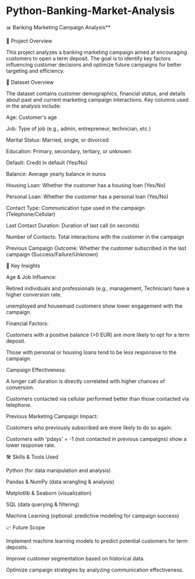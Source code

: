# Python-Banking-Market-Analysis
📊 Banking Marketing Campaign Analysis**

📝 Project Overview

This project analyzes a banking marketing campaign aimed at encouraging customers to open a term deposit. The goal is to identify key factors influencing customer decisions and optimize future campaigns for better targeting and efficiency.

📌 Dataset Overview

The dataset contains customer demographics, financial status, and details about past and current marketing campaign interactions. Key columns used in the analysis include:

Age: Customer's age

Job: Type of job (e.g., admin, entrepreneur, technician, etc.)

Marital Status: Married, single, or divorced

Education: Primary, secondary, tertiary, or unknown

Default: Credit in default (Yes/No)

Balance: Average yearly balance in euros

Housing Loan: Whether the customer has a housing loan (Yes/No)

Personal Loan: Whether the customer has a personal loan (Yes/No)

Contact Type: Communication type used in the campaign (Telephone/Cellular)

Last Contact Duration: Duration of last call (in seconds)

Number of Contacts: Total interactions with the customer in the campaign

Previous Campaign Outcome: Whether the customer subscribed in the last campaign (Success/Failure/Unknown)

🔑 Key Insights

Age & Job Influence:

Retired individuals and professionals (e.g., management, Technician) have a higher conversion rate.

unemployed and housemaid customers show lower engagement with the campaign.

Financial Factors:

Customers with a positive balance (>0 EUR) are more likely to opt for a term deposit.

Those with personal or housing loans tend to be less responsive to the campaign.

Campaign Effectiveness:

A longer call duration is directly correlated with higher chances of conversion.

Customers contacted via cellular performed better than those contacted via telephone.

Previous Marketing Campaign Impact:

Customers who previously subscribed are more likely to do so again.

Customers with 'pdays' = -1 (not contacted in previous campaigns) show a lower response rate.

🛠️ Skills & Tools Used

Python (for data manipulation and analysis)

Pandas & NumPy (data wrangling & analysis)

Matplotlib & Seaborn (visualization)

SQL (data querying & filtering)

Machine Learning (optional: predictive modeling for campaign success)

📈 Future Scope

Implement machine learning models to predict potential customers for term deposits.

Improve customer segmentation based on historical data.

Optimize campaign strategies by analyzing communication effectiveness.

